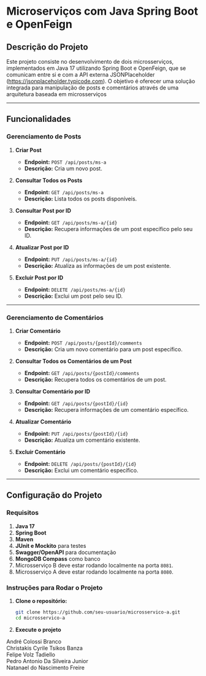 # Microserviços com Java Spring Boot e OpenFeign

## Descrição do Projeto

Este projeto consiste no desenvolvimento de dois microsserviços, implementados em Java 17 utilizando Spring Boot e OpenFeign, que se comunicam entre si e com a API externa JSONPlaceholder (https://jsonplaceholder.typicode.com). O objetivo é oferecer uma solução integrada para manipulação de posts e comentários através de uma arquitetura baseada em microsserviços




---

## Funcionalidades

### **Gerenciamento de Posts**

1. **Criar Post**
   - **Endpoint:** `POST /api/posts/ms-a`
   - **Descrição:** Cria um novo post.

2. **Consultar Todos os Posts**
   - **Endpoint:** `GET /api/posts/ms-a`
   - **Descrição:** Lista todos os posts disponíveis.

3. **Consultar Post por ID**
   - **Endpoint:** `GET /api/posts/ms-a/{id}`
   - **Descrição:** Recupera informações de um post específico pelo seu ID.

4. **Atualizar Post por ID**
   - **Endpoint:** `PUT /api/posts/ms-a/{id}`
   - **Descrição:** Atualiza as informações de um post existente.

5. **Excluir Post por ID**
   - **Endpoint:** `DELETE /api/posts/ms-a/{id}`
   - **Descrição:** Exclui um post pelo seu ID.

---

### **Gerenciamento de Comentários**

1. **Criar Comentário**
   - **Endpoint:** `POST /api/posts/{postId}/comments`
   - **Descrição:** Cria um novo comentário para um post específico.

2. **Consultar Todos os Comentários de um Post**
   - **Endpoint:** `GET /api/posts/{postId}/comments`
   - **Descrição:** Recupera todos os comentários de um post.

3. **Consultar Comentário por ID**
   - **Endpoint:** `GET /api/posts/{postId}/{id}`
   - **Descrição:** Recupera informações de um comentário específico.

4. **Atualizar Comentário**
   - **Endpoint:** `PUT /api/posts/{postId}/{id}`
   - **Descrição:** Atualiza um comentário existente.

5. **Excluir Comentário**
   - **Endpoint:** `DELETE /api/posts/{postId}/{id}`
   - **Descrição:** Exclui um comentário específico.

---

## Configuração do Projeto

### **Requisitos**

1. **Java 17**
2. **Spring Boot**
3. **Maven**
4. **JUnit e Mockito** para testes
5. **Swagger/OpenAPI** para documentação
6. **MongoDB Compass** como banco
7. Microsserviço B deve estar rodando localmente na porta `8081`.
8. Microsserviço A deve estar rodando localmente na porta `8080`.

### **Instruções para Rodar o Projeto**

1. **Clone o repositório:**
   ```bash
   git clone https://github.com/seu-usuario/microsservico-a.git
   cd microsservico-a

2. **Execute o projeto**


André Colossi Branco <br>
Christakis Cyrile Tsikos Banza <br>
Felipe Volz Tadiello <br>
Pedro Antonio Da Silveira Junior <br>
Natanael do Nascimento Freire <br>
